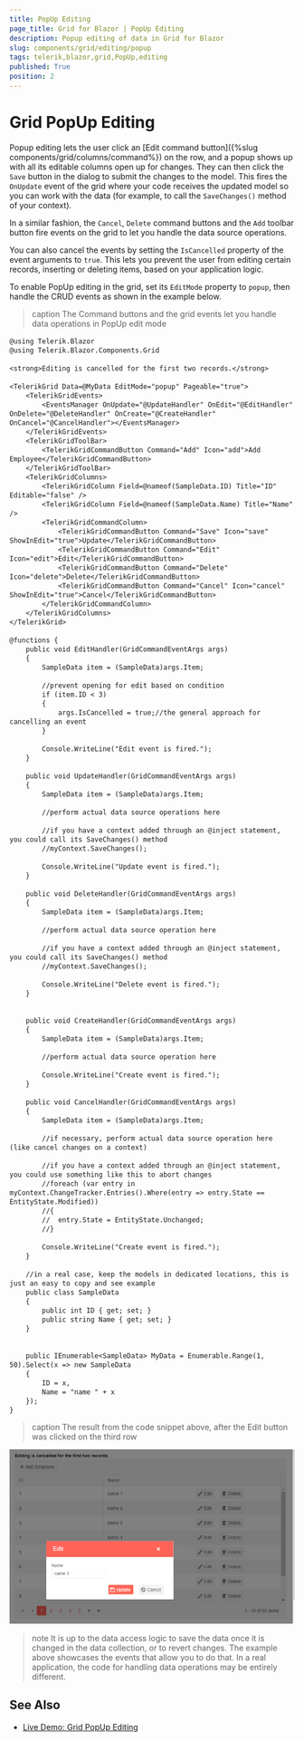 ```yaml
---
title: PopUp Editing
page_title: Grid for Blazor | PopUp Editing
description: Popup editing of data in Grid for Blazor
slug: components/grid/editing/popup
tags: telerik,blazor,grid,PopUp,editing
published: True
position: 2
---
```


# Grid PopUp Editing

Popup editing lets the user click an [Edit command button]({%slug components/grid/columns/command%}) on the row, and a popup shows up with all its editable columns open up for changes. They can then click the `Save` button in the dialog to submit the changes to the model. This fires the `OnUpdate` event of the grid where your code receives the updated model so you can work with the data (for example, to call the `SaveChanges()` method of your context).

In a similar fashion, the `Cancel`, `Delete` command buttons and the `Add` toolbar button fire events on the grid to let you handle the data source operations.

You can also cancel the events by setting the `IsCancelled` property of the event arguments to `true`. This lets you prevent the user from editing certain records, inserting or deleting items, based on your application logic.


To enable PopUp editing in the grid, set its `EditMode` property to `popup`, then handle the CRUD events as shown in the example below.

>caption The Command buttons and the grid events let you handle data operations in PopUp edit mode

````CSHTML
@using Telerik.Blazor
@using Telerik.Blazor.Components.Grid

<strong>Editing is cancelled for the first two records.</strong>

<TelerikGrid Data=@MyData EditMode="popup" Pageable="true">
    <TelerikGridEvents>
        <EventsManager OnUpdate="@UpdateHandler" OnEdit="@EditHandler" OnDelete="@DeleteHandler" OnCreate="@CreateHandler" OnCancel="@CancelHandler"></EventsManager>
    </TelerikGridEvents>
    <TelerikGridToolBar>
        <TelerikGridCommandButton Command="Add" Icon="add">Add Employee</TelerikGridCommandButton>
    </TelerikGridToolBar>
    <TelerikGridColumns>
        <TelerikGridColumn Field=@nameof(SampleData.ID) Title="ID" Editable="false" />
        <TelerikGridColumn Field=@nameof(SampleData.Name) Title="Name" />
        <TelerikGridCommandColumn>
            <TelerikGridCommandButton Command="Save" Icon="save" ShowInEdit="true">Update</TelerikGridCommandButton>
            <TelerikGridCommandButton Command="Edit" Icon="edit">Edit</TelerikGridCommandButton>
            <TelerikGridCommandButton Command="Delete" Icon="delete">Delete</TelerikGridCommandButton>
            <TelerikGridCommandButton Command="Cancel" Icon="cancel" ShowInEdit="true">Cancel</TelerikGridCommandButton>
        </TelerikGridCommandColumn>
    </TelerikGridColumns>
</TelerikGrid>

@functions {
    public void EditHandler(GridCommandEventArgs args)
    {
        SampleData item = (SampleData)args.Item;

        //prevent opening for edit based on condition
        if (item.ID < 3)
        {
            args.IsCancelled = true;//the general approach for cancelling an event
        }

        Console.WriteLine("Edit event is fired.");
    }

    public void UpdateHandler(GridCommandEventArgs args)
    {
        SampleData item = (SampleData)args.Item;

        //perform actual data source operations here
        
        //if you have a context added through an @inject statement, you could call its SaveChanges() method
        //myContext.SaveChanges();
        
        Console.WriteLine("Update event is fired.");
    }

    public void DeleteHandler(GridCommandEventArgs args)
    {
        SampleData item = (SampleData)args.Item;

        //perform actual data source operation here

        //if you have a context added through an @inject statement, you could call its SaveChanges() method
        //myContext.SaveChanges();
        
        Console.WriteLine("Delete event is fired.");
    }


    public void CreateHandler(GridCommandEventArgs args)
    {
        SampleData item = (SampleData)args.Item;

        //perform actual data source operation here
        
        Console.WriteLine("Create event is fired.");
    }

    public void CancelHandler(GridCommandEventArgs args)
    {
        SampleData item = (SampleData)args.Item;

        //if necessary, perform actual data source operation here (like cancel changes on a context)
        
        //if you have a context added through an @inject statement, you could use something like this to abort changes
        //foreach (var entry in myContext.ChangeTracker.Entries().Where(entry => entry.State == EntityState.Modified))
        //{
        //	entry.State = EntityState.Unchanged;
        //}
        
        Console.WriteLine("Create event is fired.");
    }

    //in a real case, keep the models in dedicated locations, this is just an easy to copy and see example
    public class SampleData
    {
        public int ID { get; set; }
        public string Name { get; set; }
    }


    public IEnumerable<SampleData> MyData = Enumerable.Range(1, 50).Select(x => new SampleData
    {
        ID = x,
        Name = "name " + x
    });
}
````

>caption The result from the code snippet above, after the Edit button was clicked on the third row

![](images/popup-editing.png)

>note It is up to the data access logic to save the data once it is changed in the data collection, or to revert changes. The example above showcases the events that allow you to do that. In a real application, the code for handling data operations may be entirely different.

## See Also

  * [Live Demo: Grid PopUp Editing](https://demos.telerik.com/blazor-ui/grid/popupediting)
   
  